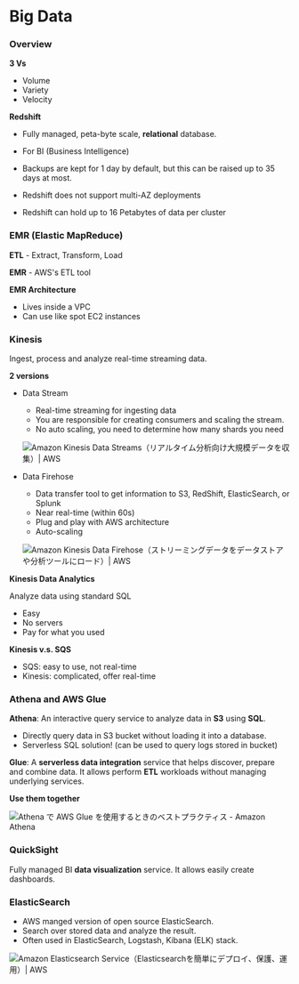 # Big Data

### Overview

**3 Vs**

- Volume
- Variety
- Velocity

**Redshift**

- Fully managed, peta-byte scale, **relational** database.

- For BI (Business Intelligence)

- Backups are kept for 1 day by default, but this can be raised up to 35 days at most.
- Redshift does not support multi-AZ deployments
- Redshift can hold up to 16 Petabytes of data per cluster

### EMR (Elastic MapReduce)

**ETL** - Extract, Transform, Load

**EMR** - AWS's ETL tool

**EMR Architecture**

- Lives inside a VPC
- Can use like spot EC2 instances

### Kinesis

Ingest, process and analyze real-time streaming data.

**2 versions**

- Data Stream

  - Real-time streaming for ingesting data
  - You are responsible for creating consumers and scaling the stream.
  - No auto scaling, you need to determine how many shards you need

  ![Amazon Kinesis Data Streams（リアルタイム分析向け大規模データを収集）| AWS](https://d1.awsstatic.com/Products/product-name/diagrams/product-page-diagram_Amazon-Kinesis-Data-Streams.074de94302fd60948e1ad070e425eeda73d350e7.png)

- Data Firehose

  - Data transfer tool to get information to S3, RedShift, ElasticSearch, or Splunk
  - Near real-time (within 60s)
  - Plug and play with AWS architecture
  - Auto-scaling

  ![Amazon Kinesis Data Firehose（ストリーミングデータをデータストアや分析ツールにロード）| AWS](https://d1.awsstatic.com/architecture-diagrams/product-page-diagram_Amazon-Kinesis_Data_Firehose%402x-updated.d7e297e0f79ee1a2dfe22d105fd53195e43ccfa4.png)

**Kinesis Data Analytics**

Analyze data using standard SQL

- Easy
- No servers
- Pay for what you used

**Kinesis v.s. SQS**

- SQS: easy to use, not real-time
- Kinesis: complicated, offer real-time

### Athena and AWS Glue

**Athena**: An interactive query service to analyze data in **S3** using **SQL**.

- Directly query data in S3 bucket without loading it into a database.
- Serverless SQL solution! (can be used to query logs stored in bucket)

**Glue**: A **serverless data integration** service that helps discover, prepare and combine data. It allows perform **ETL** workloads without managing underlying services.

**Use them together**

![Athena で AWS Glue を使用するときのベストプラクティス - Amazon Athena](https://docs.aws.amazon.com/ja_jp/athena/latest/ug/images/glue_crawler.png)

### QuickSight

Fully managed BI **data visualization** service. It allows easily create dashboards.

### ElasticSearch

- AWS manged version of open source ElasticSearch. 
- Search over stored data and analyze the result.
- Often used in ElasticSearch, Logstash, Kibana (ELK) stack.

![Amazon Elasticsearch Service（Elasticsearchを簡単にデプロイ、保護、運用）| AWS](https://d1.awsstatic.com/re19/ESS_HIW.db99588614cbf44e2d62ef9c9c173ebfe41e2834.png)


